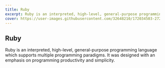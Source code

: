 ```yaml
---
title: Ruby
excerpt: Ruby is an interpreted, high-level, general-purpose programming language which supports multiple programming paradigms. It was designed with an emphasis on programming productivity and simplicity.
cover: https://user-images.githubusercontent.com/32648210/172034503-272c853e-0611-420a-947c-e309123a3299.png
---
```


## Ruby

Ruby is an interpreted, high-level, general-purpose programming language which supports multiple programming paradigms. It was designed with an emphasis on programming productivity and simplicity.
